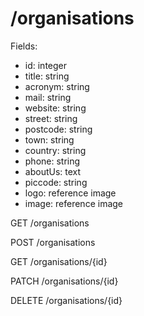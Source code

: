 # /organisations

Fields:  
- id: integer  
- title: string
- acronym: string
- mail: string
- website: string
- street: string
- postcode: string
- town: string
- country: string
- phone: string
- aboutUs: text
- piccode: string
- logo: reference image
- image: reference image
  

GET /organisations

POST /organisations

GET /organisations/{id}

PATCH /organisations/{id}

DELETE /organisations/{id}